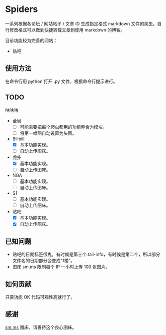 # Spiders
一系列根据各论坛 / 网站帖子 / 文章 ID 生成指定格式 markdown 文件的爬虫。自行修改格式可以做到快捷转载文章到使用 markdown 的博客。

目前功能较为完善的网站：
- 贴吧

## 使用方法
在命令行用 python 打开 .py 文件，根据命令行提示进行。

## TODO
咕咕咕
- 全局
  - [ ] 可能需要把每个爬虫都用的功能整合为模块。
  - [ ] 将第一幅图自动设置为头图。
- Bilibili
  - [x] 基本功能实现。
  - [ ] 自动上传图床。
- 虎扑
  - [x] 基本功能实现。
  - [ ] 自动上传图床。
- NGA
  - [ ] 基本功能实现。
  - [ ] 自动上传图床。
- S1
  - [ ] 基本功能实现。
  - [ ] 自动上传图床。
- 贴吧
  - [x] 基本功能实现。
  - [x] 自动上传图床。

## 已知问题
- 贴吧的日期标签很鬼，有时候是第三个.tail-info，有时候是第二个，所以部分文件名的日期部分会变成“1楼”。
- 图床 sm.ms 限制每个 IP 一小时上传 100 张图片。

## 如何贡献
只要功能 OK 代码可观性高就行了。

## 感谢
[sm.ms](https://sm.ms) 图床。请善待这个良心图床。